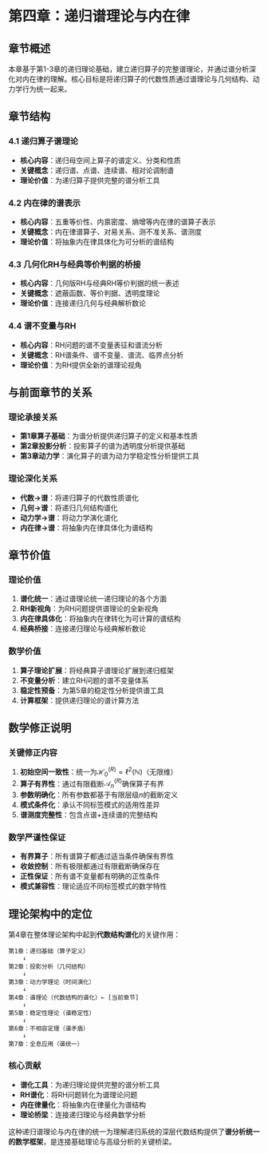# 第四章：递归谱理论与内在律

## 章节概述

本章基于第1-3章的递归理论基础，建立递归算子的完整谱理论，并通过谱分析深化对内在律的理解。核心目标是将递归算子的代数性质通过谱理论与几何结构、动力学行为统一起来。

## 章节结构

### 4.1 递归算子谱理论
- **核心内容**：递归母空间上算子的谱定义、分类和性质
- **关键概念**：递归谱、点谱、连续谱、相对论调制谱
- **理论价值**：为递归算子提供完整的谱分析工具

### 4.2 内在律的谱表示
- **核心内容**：五重等价性、内禀密度、熵增等内在律的谱算子表示
- **关键概念**：内在律谱算子、对易关系、测不准关系、谱测度
- **理论价值**：将抽象内在律具体化为可分析的谱结构

### 4.3 几何化RH与经典等价判据的桥接
- **核心内容**：几何版RH与经典RH等价判据的统一表述
- **关键概念**：遮蔽函数、等价判据、透明度理论
- **理论价值**：连接递归几何与经典解析数论

### 4.4 谱不变量与RH
- **核心内容**：RH问题的谱不变量表征和谱流分析
- **关键概念**：RH谱条件、谱不变量、谱流、临界点分析
- **理论价值**：为RH提供全新的谱理论视角

## 与前面章节的关系

### 理论承接关系
- **第1章算子基础**：为谱分析提供递归算子的定义和基本性质
- **第2章投影分析**：投影算子的谱为透明度分析提供基础
- **第3章动力学**：演化算子的谱为动力学稳定性分析提供工具

### 理论深化关系
- **代数→谱**：将递归算子的代数性质谱化
- **几何→谱**：将递归几何结构谱化
- **动力学→谱**：将动力学演化谱化
- **内在律→谱**：将抽象内在律具体化为谱结构

## 章节价值

### 理论价值
1. **谱化统一**：通过谱理论统一递归理论的各个方面
2. **RH新视角**：为RH问题提供谱理论的全新视角
3. **内在律具体化**：将抽象内在律转化为可计算的谱结构
4. **经典桥接**：连接递归理论与经典解析数论

### 数学价值
1. **算子理论扩展**：将经典算子谱理论扩展到递归框架
2. **不变量分析**：建立RH问题的谱不变量体系
3. **稳定性预备**：为第5章的稳定性分析提供谱工具
4. **计算框架**：提供递归理论的谱计算方法

## 数学修正说明

### 关键修正内容
1. **初始空间一致性**：统一为$\mathcal{H}_0^{(R)} = \ell^2(\mathbb{N})$（无限维）
2. **算子有界性**：通过有限截断$\mathcal{A}^{(R)}_n$确保算子有界
3. **参数明确化**：所有参数都基于有限层级$n$的截断定义
4. **模式条件化**：承认不同标签模式的适用性差异
5. **谱测度完整性**：包含点谱+连续谱的完整结构

### 数学严谨性保证
- **有界算子**：所有谱算子都通过适当条件确保有界性
- **收敛控制**：所有极限都通过有限截断确保存在
- **正性保证**：所有谱不变量都有明确的正性条件
- **模式兼容性**：理论适应不同标签模式的数学特性

## 理论架构中的定位

第4章在整体理论架构中起到**代数结构谱化**的关键作用：

```
第1章：递归基础（算子定义）
    ↓
第2章：投影分析（几何结构）
    ↓  
第3章：动力学理论（时间演化）
    ↓
第4章：谱理论（代数结构的谱化）← [当前章节]
    ↓
第5章：稳定性理论（谱稳定性）
    ↓
第6章：不相容定理（谱矛盾）
    ↓
第7章：全息应用（谱统一）
```

### 核心贡献
- **谱化工具**：为递归理论提供完整的谱分析工具
- **RH谱化**：将RH问题转化为谱理论问题
- **内在律量化**：将抽象内在律量化为谱结构
- **理论桥梁**：连接递归理论与经典数学分析

这种递归谱理论与内在律的统一为理解递归系统的深层代数结构提供了**谱分析统一的数学框架**，是连接基础理论与高级分析的关键桥梁。